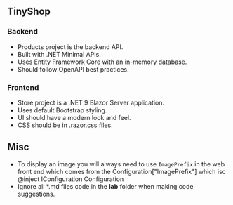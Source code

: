 ## TinyShop

### Backend
- Products project is the backend API.
- Built with .NET Minimal APIs.
- Uses Entity Framework Core with an in-memory database.
- Should follow OpenAPI best practices.

### Frontend
- Store project is a .NET 9 Blazor Server application.
- Uses default Bootstrap styling.
- UI should have a modern look and feel.
- CSS should be in .razor.css files.

## Misc
- To display an image you will always need to use `ImagePrefix` in the web front end which comes from the Configuration["ImagePrefix"] which isc @inject IConfiguration Configuration 
- Ignore all *.md files code in the **lab** folder when making code suggestions.
